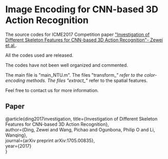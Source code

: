 # Image Encoding for CNN-based 3D Action Recognition
The source codes for ICME2017 Competition paper ["Investigation of Different Skeleton Features for CNN-based 3D Action Recognition"- Zewei et al.](https://arxiv.org/abs/1705.00835).


All the codes used are released. 

The codes have not been well organized and commented.

The main file is "main_NTU.m". The files "transform_*" refer to the color-encoding methods. The files "extract_*" refer to the spatial features.

Feel free to contact us for more information.


## Paper
@article{ding2017investigation,
  title={Investigation of Different Skeleton Features for CNN-based 3D Action Recognition},  
  author={Ding, Zewei and Wang, Pichao and Ogunbona, Philip O and Li, Wanqing},  
  journal={arXiv preprint arXiv:1705.00835},  
  year={2017}  
}
